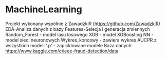 # MachineLearning
Projekt wykonany wspólnie z ZawadzkiR (https://github.com/ZawadzkiR)
EDA-Analiza danych z bazy
Features-Selecja i generacja zmiennych
Random_Forest - model lasu losowego
XGB - model XGBoosting
NN - model sieci neuronowych
Wykres_koncowy - zawiera wykres AUCPR z wszystkich modeli
'.p' - zapicklowane modele
Baza danych: https://www.kaggle.com/c/ieee-fraud-detection/data
